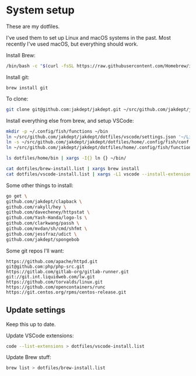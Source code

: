 # System setup

These are my dotfiles.

I've used them to set up Linux and macOS systems in the past.
Most recently I've used macOS, but everything should work.


Install Brew:
```bash
/bin/bash -c "$(curl -fsSL https://raw.githubusercontent.com/Homebrew/install/master/install.sh)" 
```
Install git:
```
brew install git
```

To clone:
```bash
git clone git@github.com:jakdept/jakdept.git ~/src/github.com/jakdept/jakdept
```

Install everything else from brew, and setup VSCode:
```bash
mkdir -p ~/.config/fish/functions ~/bin
ln ~/src/github.com/jakdept/jakdept/dotfiles/vscode/settings.json '~/Library/Application Support/Code/User/'
ln -s ~/src/github.com/jakdept/jakdept/dotfiles/home/.config/fish/conf.d ~/.config/fish/conf.d
ln ~/src/github.com/jakdept/jakdept/dotfiles/home/.config/fish/functions/fish_prompt.fish ~/.config/fish/functions/

ls dotfiles/home/bin | xargs -I{} ln {} ~/bin/

cat dotfiles/brew-install.list | xargs brew install
cat dotfiles/vscode-install.list | xargs -L1 vscode --install-extension
```

Some other things to install:

```bash
go get \
github.com/jakdept/clapback \
github.com/rakyll/hey \
github.com/davecheney/httpstat \
github.com/Yash-Handa/logo-ls \
github.com/clarkwang/passh \
github.com/mvdan/sh/cmd/shfmt \
github.com/jessfraz/udict \
github.com/jakdept/spongebob
```

Some git repos I'll want:

```
https://github.com/apache/httpd.git
git@github.com:php/php-src.git
https://gitlab.com/gitlab-org/gitlab-runner.git
git://git.int.liquidweb.com/lw.git
https://github.com/torvalds/linux.git
https://github.com/opencontainers/runc
https://git.centos.org/rpms/centos-release.git
```

## Update settings
Keep this up to date.

Update VSCode extensions:
```bash
code --list-extensions > dotfiles/vscode-install.list
```

Update Brew stuff:
```bash
brew list > dotfiles/brew-install.list
```
